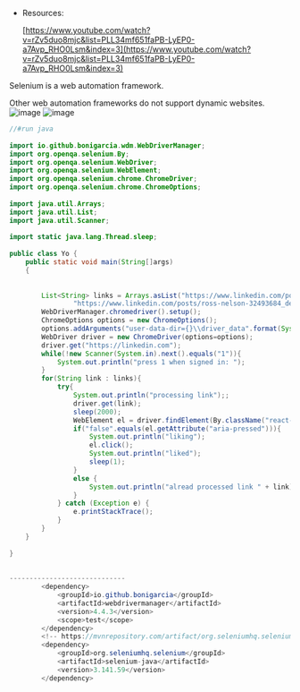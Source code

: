 - Resources:

    [https://www.youtube.com/watch?v=rZv5duo8mjc&list=PLL34mf651faPB-LyEP0-a7Avp_RHO0Lsm&index=3](https://www.youtube.com/watch?v=rZv5duo8mjc&list=PLL34mf651faPB-LyEP0-a7Avp_RHO0Lsm&index=3)

Selenium is a web automation framework.

Other web automation frameworks do not support dynamic websites.
![image](https://user-images.githubusercontent.com/67774570/118701626-905f3900-b831-11eb-85e4-47bb4f8fd77b.png)
![image](https://user-images.githubusercontent.com/67774570/118701610-8b01ee80-b831-11eb-8ad8-602b6722ab04.png)


```java
//#run java
 
import io.github.bonigarcia.wdm.WebDriverManager;
import org.openqa.selenium.By;
import org.openqa.selenium.WebDriver;
import org.openqa.selenium.WebElement;
import org.openqa.selenium.chrome.ChromeDriver;
import org.openqa.selenium.chrome.ChromeOptions;
 
import java.util.Arrays;
import java.util.List;
import java.util.Scanner;
 
import static java.lang.Thread.sleep;
 
public class Yo {
    public static void main(String[]args)
    {
 
 
        List<String> links = Arrays.asList("https://www.linkedin.com/posts/sidd-oo_100daysofcode-devsnestday21-devsnest6monthschallenge-activity-6789459261542973440-x7FX/",
                "https://www.linkedin.com/posts/ross-nelson-32493684_devsnest6monthschallenge-devsnestday21-slowandsteady-activity-6788661474186338304-Dx0z");
        WebDriverManager.chromedriver().setup();
        ChromeOptions options = new ChromeOptions();
        options.addArguments("user-data-dir={}\\driver_data".format(System.getProperty("user.dir")));
        WebDriver driver = new ChromeDriver(options=options);
        driver.get("https://linkedin.com");
        while(!new Scanner(System.in).next().equals("1")){
            System.out.println("press 1 when signed in: ");
        }
        for(String link : links){
            try{
                System.out.println("processing link");;
                driver.get(link);
                sleep(2000);
                WebElement el = driver.findElement(By.className("react-button__trigger"));
                if("false".equals(el.getAttribute("aria-pressed"))){
                    System.out.println("liking");
                    el.click();
                    System.out.println("liked");
                    sleep(1);
                }
                else {
                    System.out.println("alread processed link " + link);
                }
            } catch (Exception e) {
                e.printStackTrace();
            }
        }
    }
 
}
 
 
-----------------------------
		<dependency>
            <groupId>io.github.bonigarcia</groupId>
            <artifactId>webdrivermanager</artifactId>
            <version>4.4.3</version>
            <scope>test</scope>
        </dependency>
        <!-- https://mvnrepository.com/artifact/org.seleniumhq.selenium/selenium-java -->
        <dependency>
            <groupId>org.seleniumhq.selenium</groupId>
            <artifactId>selenium-java</artifactId>
            <version>3.141.59</version>
        </dependency>
```

